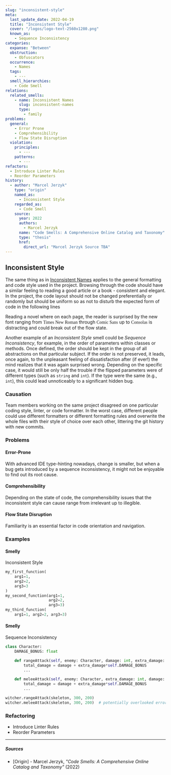 ```yaml
---
slug: "inconsistent-style"
meta:
  last_update_date: 2022-04-19
  title: "Inconsistent Style"
  cover: "/logos/logo-text-2560x1280.png"
  known_as:
    - Sequence Inconsistency
categories:
  expanse: "Between"
  obstruction:
    - Obfuscators
  occurrence:
    - Names
  tags:
    - ---
  smell_hierarchies:
    - Code Smell
relations:
  related_smells:
    - name: Inconsistent Names
      slug: inconsistent-names
      type:
        - family
problems:
  general:
    - Error Prone
    - Comprehensibility
    - Flow State Disruption
  violation:
    principles:
      - ---
    patterns:
      - ---
refactors:
  - Introduce Linter Rules
  - Reorder Parameters
history:
  - author: "Marcel Jerzyk"
    type: "origin"
    named_as:
      - Inconsistent Style
    regarded_as:
      - Code Smell
    source:
      year: 2022
      authors:
        - Marcel Jerzyk
      name: "Code Smells: A Comprehensive Online Catalog and Taxonomy"
      type: "thesis"
      href:
        direct_url: "Marcel Jerzyk Source TBA"
---
```


## Inconsistent Style

The same thing as in [Inconsistent Names](./inconsistent-names.md) applies to the general formatting and code style used in the project. Browsing through the code should have a similar feeling to reading a good article or a book - consistent and elegant. In the project, the code layout should not be changed preferentially or randomly but should be uniform so as not to disturb the expected form of code in the following lines

Reading a novel where on each page, the reader is surprised by the new font ranging from <span style="font-family: 'Times New Roman'">Times New Roman</span> through <span style="font-family: 'Comic Sans MS'">Comic Sans</span> up to <span style="font-family: consolas">Consolas</span> is distracting and could break out of the flow state.

Another example of an _Inconsistent Style_ smell could be _Sequence Inconsistency_, for example, in the order of parameters within classes or methods. Once defined, the order should be kept in the group of all abstractions on that particular subject. If the order is not preserved, it leads, once again, to the unpleasant feeling of dissatisfaction after (if ever!) the mind realizes that it was again surprised wrong. Depending on the specific case, it would still be only half the trouble if the flipped parameters were of different types (such as `string` and `int`). If the type were the same (e.g., `int`), this could lead unnoticeably to a significant hidden bug.

### Causation

Team members working on the same project disagreed on one particular coding style, linter, or code formatter. In the worst case, different people could use different formatters or different formatting rules and overwrite the whole files with their style of choice over each other, littering the git history with new commits.

### Problems

#### **Error-Prone**

With advanced IDE type-hinting nowadays, change is smaller, but when a bug gets introduced by a sequence inconsistency, it might not be enjoyable to find out its root cause.

#### **Comprehensibility**

Depending on the state of code, the comprehensibility issues that the inconsistent style can cause range from irrelevant up to illegible.

#### **Flow State Disruption**

Familiarity is an essential factor in code orientation and navigation.

### Examples

<div class="example-block">

#### Smelly

Inconsistent Style

```py
my_first_function(
    arg1=1,
    arg2=2,
    arg3=3
)
my_second_function(arg1=1,
                   arg2=2,
                   arg3=3)
my_third_function(
    arg1=1, arg2=2, arg3=3)
```

</div>

<div class="example-block">

#### Smelly

Sequence Inconsistency

```py
class Character:
    DAMAGE_BONUS: float

    def rangeAttack(self, enemy: Character, damage: int, extra_damage: int):
        total_damage = damage + extra_damage*self.DAMAGE_BONUS
        ...

    def meleeAttack(self, enemy: Character, extra_damage: int, damage: int):
        total_damage = damage + extra_damage*self.DAMAGE_BONUS
        ...

witcher.rangeAttack(skeleton, 300, 200)
witcher.meleeAttack(skeleton, 300, 200)  # potentially overlooked error
```

</div>

### Refactoring

- Introduce Linter Rules
- Reorder Parameters

---

##### Sources

- [Origin] - Marcel Jerzyk, _"Code Smells: A Comprehensive Online Catalog and Taxonomy"_ (2022)
